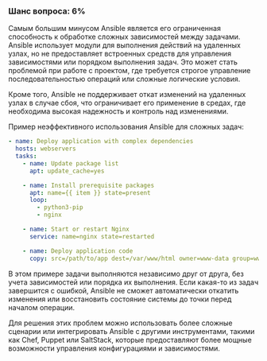 ### Шанс вопроса: 6%

Самым большим минусом Ansible является его ограниченная способность к обработке сложных зависимостей между задачами. Ansible использует модули для выполнения действий на удаленных узлах, но не предоставляет встроенных средств для управления зависимостями или порядком выполнения задач. Это может стать проблемой при работе с проектом, где требуется строгое управление последовательностью операций или сложные логические условия.

Кроме того, Ansible не поддерживает откат изменений на удаленных узлах в случае сбоя, что ограничивает его применение в средах, где необходима высокая надежность и контроль над изменениями.

Пример неэффективного использования Ansible для сложных задач:
```yaml
- name: Deploy application with complex dependencies
  hosts: webservers
  tasks:
    - name: Update package list
      apt: update_cache=yes

    - name: Install prerequisite packages
      apt: name={{ item }} state=present
      loop:
        - python3-pip
        - nginx

    - name: Start or restart Nginx
      service: name=nginx state=restarted

    - name: Deploy application code
      copy: src=/path/to/app dest=/var/www/html owner=www-data group=www-data mode=0755
```
В этом примере задачи выполняются независимо друг от друга, без учета зависимостей или порядка их выполнения. Если какая-то из задач завершится с ошибкой, Ansible не сможет автоматически откатить изменения или восстановить состояние системы до точки перед началом операции.

Для решения этих проблем можно использовать более сложные сценарии или интегрировать Ansible с другими инструментами, такими как Chef, Puppet или SaltStack, которые предоставляют более мощные возможности управления конфигурациями и зависимостями.
